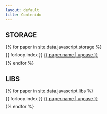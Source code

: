 ```yaml
---
layout: default
title: Contenido
---
```



## STORAGE


<ul style="list-style: none; padding: 0">
 {% for paper in site.data.javascript.storage %}
 	<li style="margin: 8px 0">{{ forloop.index }} <a href="{{ paper.link }}">{{ paper.name | upcase }}</a></li>
 {% endfor %}	
</ul>

## LIBS


<ul style="list-style: none; padding: 0">
 {% for paper in site.data.javascript.libs %}
 	<li style="margin: 8px 0">{{ forloop.index }} <a href="{{ paper.link }}">{{ paper.name | upcase }}</a></li>
 {% endfor %}	
</ul>